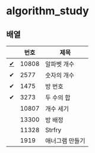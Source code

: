 # algorithm_study

## 배열

| |번호|제목|
|--|--|--|
|[✔](./BOJ/10808)|10808|알파벳 개수|
|✔|2577|숫자의 개수|
|✔|1475|방 번호|
|✔|3273|두 수의 합|
| |10807|개수 세기|
| |13300|방 배정|
| |11328|Strfry|
| |1919|애너그램 만들기|
